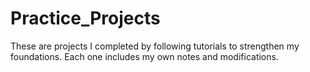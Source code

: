 # Practice_Projects
These are projects I completed by following tutorials to strengthen my foundations. Each one includes my own notes and modifications.
